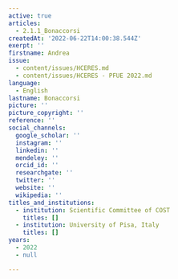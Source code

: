 ```yaml
---
active: true
articles:
  - 2.1.1_Bonaccorsi
createdAt: '2022-06-22T14:00:38.544Z'
exerpt: ''
firstname: Andrea
issue:
  - content/issues/HCERES.md
  - content/issues/HCERES - PFUE 2022.md
language:
  - English
lastname: Bonaccorsi
picture: ''
picture_copyright: ''
reference: ''
social_channels:
  google_scholar: ''
  instagram: ''
  linkedin: ''
  mendeley: ''
  orcid_id: ''
  researchgate: ''
  twitter: ''
  website: ''
  wikipedia: ''
titles_and_institutions:
  - institution: Scientific Committee of COST
    titles: []
  - institution: University of Pisa, Italy
    titles: []
years:
  - 2022
  - null

---
```

